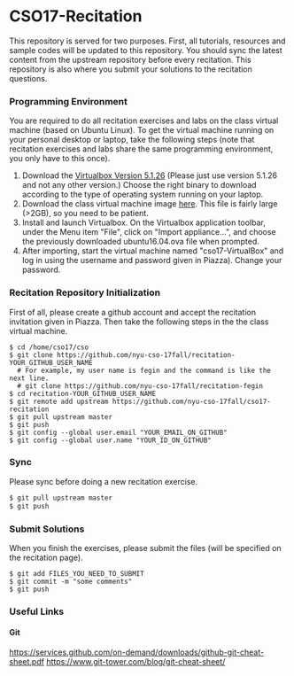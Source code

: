 # CSO17-Recitation
This repository is served for two purposes. First, all tutorials, resources and sample codes will be updated to this repository. You should sync the latest content from the upstream repository before every recitation. This repository is also where you submit your solutions to the recitation questions.

### Programming Environment
You are required to do all recitation exercises and labs on the class virtual machine (based on Ubuntu Linux). To get the virtual machine running on your personal desktop or laptop, take the following steps (note that recitation exercises and labs share the same programming environment, you only have to this once).

1. Download the [Virtualbox Version 5.1.26](https://www.virtualbox.org/wiki/Downloads) (Please just use version 5.1.26 and not any other version.) Choose the right binary to download according to the type of operating system running on your laptop.
2. Download the class virtual machine image [here](http://news.cs.nyu.edu/~fegin/nyu-cso-17fall/ubuntu16.04.ova). This file is fairly large (>2GB), so you need to be patient.
3. Install and launch Virtualbox. On the Virtualbox application toolbar, under the Menu item "File", click on "Import appliance...", and choose the previously downloaded ubuntu16.04.ova file when prompted.
4. After importing, start the virtual machine named "cso17-VirtualBox" and log in using the username and password given in Piazza). Change your password.

### Recitation Repository Initialization
First of all, please create a github account and accept the recitation invitation given in Piazza. Then take the following steps in the the class virtual machine.

```
$ cd /home/cso17/cso
$ git clone https://github.com/nyu-cso-17fall/recitation-YOUR_GITHUB_USER_NAME
  # For example, my user name is fegin and the command is like the next line.
  # git clone https://github.com/nyu-cso-17fall/recitation-fegin
$ cd recitation-YOUR_GITHUB_USER_NAME
$ git remote add upstream https://github.com/nyu-cso-17fall/cso17-recitation
$ git pull upstream master
$ git push
$ git config --global user.email "YOUR_EMAIL_ON_GITHUB"
$ git config --global user.name "YOUR_ID_ON_GITHUB"
```

### Sync 
Please sync before doing a new recitation exercise.
```bash
$ git pull upstream master
$ git push
```

### Submit Solutions
When you finish the exercises, please submit the files (will be specified on the recitation page).
```
$ git add FILES_YOU_NEED_TO_SUBMIT
$ git commit -m "some comments"
$ git push
```

### Useful Links
#### Git
https://services.github.com/on-demand/downloads/github-git-cheat-sheet.pdf
https://www.git-tower.com/blog/git-cheat-sheet/

